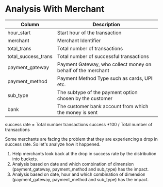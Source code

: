 # Analysis With Merchant

| Column               | Description                                           |
|----------------------|-------------------------------------------------------|
| hour_start           | Start hour of the transaction                         |
| merchant             | Merchant Identifier                                   |
| total_trans          | Total number of transactions                          |
| total_success_trans  | Total number of successful transactions                      |
| payment_gateway      | Payment Gateway, who collect money on behalf of the merchant |
| payment_method       | Payment Method Type such as cards, UPI etc.                  |
| sub_type             | The subtype of the payment option chosen by the customer     |
| bank                 | The customer bank account from which the money is sent       |

success rate = Total number transactions success *100 / Total number of transactions

Some merchants are facing the problem that they are experiencing a drop in success rate. So let's analyze how it happened.

1. Help merchants look back at the drop in success rate by the distribution into buckets.
2. Analysis based on date and which combination of dimension (payment_gateway, payment_method and sub_type) has the impact.
3. Analysis based on date, hour and which combination of dimension (payment_gateway, payment_method and sub_type) has the impact.

